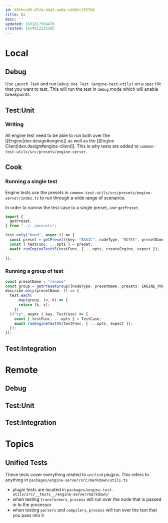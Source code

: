 ```yaml
---
id: 60fbcc05-df2a-44a2-aa0e-cdd62c2557b6
title: Qa
desc: ''
updated: 1631817564476
created: 1614812225185
---
```


# Local

## Debug

Use `Launch Task` and run `Debug One Test (engine-test-utils)` on a `spec` file that you want to test. This will run the test in `debug` mode which will enable breakpoints. 

## Test:Unit

### Writing

All engine test need to be able to run both over the [[Engine|dev.design#engine]] as well as the [[Engine Client|dev.design#engine-client]]. 
This is why tests are added to `common-test-utils/src/presets/engine-server`.


## Cook

### Running a single test
Engine tests use the presets in `common-test-utils/src/presets/engine-server/index.ts` to run through a wide range of scenarios.

In order to narrow the test case to a single preset, use `getPreset`.

```ts
import {
  getPreset,
} from "../../presets";

test.only("bond", async () => {
  const preset = getPreset({key: "BASIC", nodeType: "NOTES", presetName: "render", presets: ENGINE_PRESETS})
  const { testFunc, ...opts } = preset;
  await runEngineTestV5(testFunc, { ...opts, createEngine, expect });
  
});
```

### Running a group of test

```ts
const presetName = "rename"
const group = getPresetGroup({nodeType, presetName, presets: ENGINE_PRESETS});
describe.only(presetName, () => {
  test.each(
    _.map(group, (v, k) => {
      return [k, v];
    })
  )("%p", async (_key, TestCase) => {
    const { testFunc, ...opts } = TestCase;
    await runEngineTestV5(testFunc, { ...opts, expect });
  });
});
```

## Test:Integration

# Remote

## Debug

## Test:Unit

## Test:Integration

# Topics

## Unified Tests
These tests cover everything related to `unified` plugins. This refers to anything in `packages/engine-server/src/markdown/utils.ts`

- plugin tests are located in `packages/engine-test-utils/src/__tests__/engine-server/markdown/`
- when testing `transformers`, `process` will run over the node that is passed in to the processor
- when testing `parsers` and `compilers`, `process` will run over the text that you pass into it 

